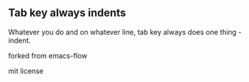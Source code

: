## Tab key always indents

Whatever you do and on whatever line, tab key always does one thing - indent.

forked from emacs-flow

mit license
